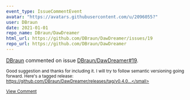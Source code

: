 ```yaml
---
event_type: IssueCommentEvent
avatar: "https://avatars.githubusercontent.com/u/2096055?"
user: DBraun
date: 2021-01-01
repo_name: DBraun/DawDreamer
html_url: https://github.com/DBraun/DawDreamer/issues/19
repo_url: https://github.com/DBraun/DawDreamer
---
```


<a href='https://github.com/DBraun' target='_blank'>DBraun</a> commented on issue <a href='https://github.com/DBraun/DawDreamer/issues/19' target='_blank'>DBraun/DawDreamer#19</a>.

<small>Good suggestion and thanks for including it. I will try to follow semantic versioning going forward. Here's a tagged release: https://github.com/DBraun/DawDreamer/releases/tag/v0.4.0...</small>

<a href='https://github.com/DBraun/DawDreamer/issues/19' target='_blank'>View Comment</a>
